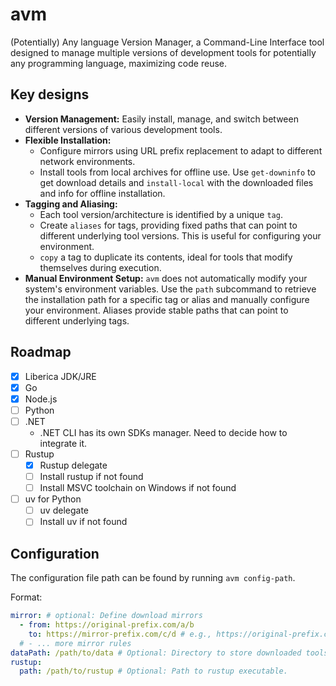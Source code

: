 # avm

(Potentially) Any language Version Manager, a Command-Line Interface tool designed to manage multiple versions of development tools for potentially any programming language, maximizing code reuse.

## Key designs

* **Version Management:** Easily install, manage, and switch between different versions of various development tools.
* **Flexible Installation:**
  * Configure mirrors using URL prefix replacement to adapt to different network environments.
  * Install tools from local archives for offline use. Use `get-downinfo` to get download details and `install-local` with the downloaded files and info for offline installation.
* **Tagging and Aliasing:**
  * Each tool version/architecture is identified by a unique `tag`.
  * Create `aliases` for tags, providing fixed paths that can point to different underlying tool versions. This is useful for configuring your environment.
  * `copy` a tag to duplicate its contents, ideal for tools that modify themselves during execution.
* **Manual Environment Setup:** `avm` does not automatically modify your system's environment variables. Use the `path` subcommand to retrieve the installation path for a specific tag or alias and manually configure your environment. Aliases provide stable paths that can point to different underlying tags.

## Roadmap

* [x] Liberica JDK/JRE
* [x] Go
* [x] Node.js
* [ ] Python
* [ ] .NET
  * .NET CLI has its own SDKs manager. Need to decide how to integrate it.
* [ ] Rustup
  * [x] Rustup delegate
  * [ ] Install rustup if not found
  * [ ] Install MSVC toolchain on Windows if not found
* [ ] uv for Python
  * [ ] uv delegate
  * [ ] Install uv if not found

## Configuration

The configuration file path can be found by running `avm config-path`.

Format:

```yaml
mirror: # optional: Define download mirrors
  - from: https://original-prefix.com/a/b
    to: https://mirror-prefix.com/c/d # e.g., https://original-prefix.com/a/b/e/f becomes https://mirror-prefix.com/c/d/e/f
  # - ... more mirror rules
dataPath: /path/to/data # Optional: Directory to store downloaded tools. Uses an OS-specific default if omitted.
rustup:
  path: /path/to/rustup # Optional: Path to rustup executable.
```

